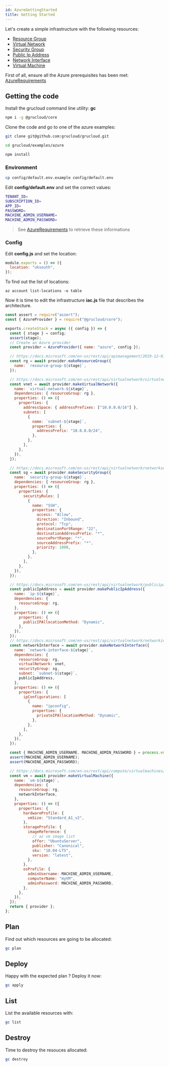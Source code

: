 ```yaml
---
id: AzureGettingStarted
title: Getting Started
---
```


Let's create a simple infrastructure with the following resources:

- [Resource Group](./resources/ResourceGroup)
- [Virtual Network](./resources/VirtualNetwork)
- [Security Group](./resources/SecurityGroup)
- [Public Ip Address](./resources/PublicIpAddress)
- [Network Interface](./resources/NetworkInterface)
- [Virtual Machine](./resources/VirtualMachine)

First of all, ensure all the Azure prerequisites has been met: [AzureRequirements](./AzureRequirements.md)

## Getting the code

Install the grucloud command line utility: **gc**

```bash
npm i -g @grucloud/core
```

Clone the code and go to one of the azure examples:

```bash
git clone git@github.com:grucloud/grucloud.git
```

```bash
cd grucloud/examples/azure
```

```bash
npm install
```

### Environment

```sh
cp config/default.env.example config/default.env
```

Edit **config/default.env** and set the correct values:

```sh
TENANT_ID=
SUBSCRIPTION_ID=
APP_ID=
PASSWORD=
MACHINE_ADMIN_USERNAME=
MACHINE_ADMIN_PASSWORD=
```

> See [AzureRequirements](./AzureRequirements.md) to retrieve these informations

### Config

Edit **config.js** and set the location:

```js
module.exports = () => ({
  location: "uksouth",
});
```

To find out the list of locations:

```
az account list-locations -o table
```

Now it is time to edit the infrastructure **iac.js** file that describes the architecture.

```js
const assert = require("assert");
const { AzureProvider } = require("@grucloud/core");

exports.createStack = async ({ config }) => {
  const { stage } = config;
  assert(stage);
  // Create an Azure provider
  const provider = AzureProvider({ name: "azure", config });

  // https://docs.microsoft.com/en-us/rest/api/apimanagement/2019-12-01/apimanagementservice/createorupdate
  const rg = await provider.makeResourceGroup({
    name: `resource-group-${stage}`,
  });

  // https://docs.microsoft.com/en-us/rest/api/virtualnetwork/virtualnetworks/createorupdate#request-body
  const vnet = await provider.makeVirtualNetwork({
    name: `virtual-network-${stage}`,
    dependencies: { resourceGroup: rg },
    properties: () => ({
      properties: {
        addressSpace: { addressPrefixes: ["10.0.0.0/16"] },
        subnets: [
          {
            name: `subnet-${stage}`,
            properties: {
              addressPrefix: "10.0.0.0/24",
            },
          },
        ],
      },
    }),
  });

  // https://docs.microsoft.com/en-us/rest/api/virtualnetwork/networksecuritygroups/createorupdate#request-body
  const sg = await provider.makeSecurityGroup({
    name: `security-group-${stage}`,
    dependencies: { resourceGroup: rg },
    properties: () => ({
      properties: {
        securityRules: [
          {
            name: "SSH",
            properties: {
              access: "Allow",
              direction: "Inbound",
              protocol: "Tcp",
              destinationPortRange: "22",
              destinationAddressPrefix: "*",
              sourcePortRange: "*",
              sourceAddressPrefix: "*",
              priority: 1000,
            },
          },
        ],
      },
    }),
  });

  // https://docs.microsoft.com/en-us/rest/api/virtualnetwork/publicipaddresses/createorupdate#request-body
  const publicIpAddress = await provider.makePublicIpAddress({
    name: `ip-${stage}`,
    dependencies: {
      resourceGroup: rg,
    },
    properties: () => ({
      properties: {
        publicIPAllocationMethod: "Dynamic",
      },
    }),
  });
  // https://docs.microsoft.com/en-us/rest/api/virtualnetwork/networkinterfaces/createorupdate#request-body
  const networkInterface = await provider.makeNetworkInterface({
    name: `network-interface-${stage}`,
    dependencies: {
      resourceGroup: rg,
      virtualNetwork: vnet,
      securityGroup: sg,
      subnet: `subnet-${stage}`,
      publicIpAddress,
    },
    properties: () => ({
      properties: {
        ipConfigurations: [
          {
            name: "ipconfig",
            properties: {
              privateIPAllocationMethod: "Dynamic",
            },
          },
        ],
      },
    }),
  });

  const { MACHINE_ADMIN_USERNAME, MACHINE_ADMIN_PASSWORD } = process.env;
  assert(MACHINE_ADMIN_USERNAME);
  assert(MACHINE_ADMIN_PASSWORD);

  // https://docs.microsoft.com/en-us/rest/api/compute/virtualmachines/createorupdate
  const vm = await provider.makeVirtualMachine({
    name: `vm-${stage}`,
    dependencies: {
      resourceGroup: rg,
      networkInterface,
    },
    properties: () => ({
      properties: {
        hardwareProfile: {
          vmSize: "Standard_A1_v2",
        },
        storageProfile: {
          imageReference: {
            // az vm image list
            offer: "UbuntuServer",
            publisher: "Canonical",
            sku: "18.04-LTS",
            version: "latest",
          },
        },
        osProfile: {
          adminUsername: MACHINE_ADMIN_USERNAME,
          computerName: "myVM",
          adminPassword: MACHINE_ADMIN_PASSWORD,
        },
      },
    }),
  });
  return { provider };
};
```

## Plan

Find out which resources are going to be allocated:

```sh
gc plan
```

## Deploy

Happy with the expected plan ? Deploy it now:

```sh
gc apply
```

## List

List the available resources with:

```sh
gc list
```

## Destroy

Time to destroy the resouces allocated:

```sh
gc destroy
```
